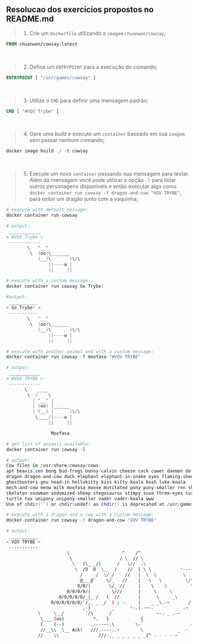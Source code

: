 ## Resolucao dos exercicios propostos no README.md

> 1. Crie um `Dockerfile` utilizando a `imagem` `chuanwen/cowsay`;

```dockerfile
FROM chuanwen/cowsay:latest
```

<br>

> 2. Defina um `ENTRYPOINT` para a execução do comando;

```dockerfile
ENTRYPOINT [ "/usr/games/cowsay" ]
```

<br>

> 3. Utilize o `CMD` para definir uma mensagem padrão;


```dockerfile
CMD [ "#VQV Trybe" ]
```

<br>

> 4. Gere uma _build_ e execute um `container` baseado em sua `imagem` sem passar nenhum comando;

```powershell
docker image build ./ -t cowsay
```

<br>

> 5. Execute um novo `container` passando sua mensagem para testar. Além da mensagem você pode utilizar a opção `-l` para listar outros personagens disponíveis e então executar algo como `docker container run cowsay -f dragon-and-cow "VQV TRYBE"`, para exibir um dragão junto com a vaquinha;

```powershell
# execute with default message:
docker container run cowsay

# output:
 ____________
< #VQV Trybe >
 ------------
        \   ^__^
         \  (oo)\_______
            (__)\       )\/\
                ||----w |
                ||     ||
```

```powershell
# execute with a custom message:
docker container run cowsay Go Trybe!

#output:
 ___________
< Go Trybe! >
 -----------
        \   ^__^
         \  (oo)\_______
            (__)\       )\/\
                ||----w |
                ||     ||
```

```powershell
# execute with another animal and with a custom message:
docker container run cowsay -f moofasa "#VQV TRYBE"

# output:
 ____________
< #VQV TRYBE >
 ------------
       \    ____
        \  /    \
          | ^__^ |
          | (oo) |______
          | (__) |      )\/\
           \____/|----w |
                ||     ||

                 Moofasa
```

```powershell
# get list of animals available:
docker container run cowsay -l

# output:
Cow files in /usr/share/cowsay/cows:
apt beavis.zen bong bud-frogs bunny calvin cheese cock cower daemon default
dragon dragon-and-cow duck elephant elephant-in-snake eyes flaming-sheep
ghostbusters gnu head-in hellokitty kiss kitty koala kosh luke-koala
mech-and-cow meow milk moofasa moose mutilated pony pony-smaller ren sheep
skeleton snowman sodomized-sheep stegosaurus stimpy suse three-eyes turkey
turtle tux unipony unipony-smaller vader vader-koala www
Use of chdir('') or chdir(undef) as chdir() is deprecated at /usr/games/cowsay line 95.
```

```bash
# execute with a dragon and a cow with a custom message:
docker container run cowsay -f dragon-and-cow "VQV TRYBE"

# output:
 ___________
< VQV TRYBE >
 -----------
                       \                    ^    /^
                        \                  / \  // \
                         \   |\___/|      /   \//  .\
                          \  /O  O  \__  /    //  | \ \           *----*
                            /     /  \/_/    //   |  \  \          \   |
                            @___@`    \/_   //    |   \   \         \/\ \
                           0/0/|       \/_ //     |    \    \         \  \
                       0/0/0/0/|        \///      |     \     \       |  |
                    0/0/0/0/0/_|_ /   (  //       |      \     _\     |  /
                 0/0/0/0/0/0/`/,_ _ _/  ) ; -.    |    _ _\.-~       /   /
                             ,-}        _      *-.|.-~-.           .~    ~
            \     \__/        `/\      /                 ~-. _ .-~      /
             \____(oo)           *.   }            {                   /
             (    (--)          .----~-.\        \-`                 .~
             //__\\  \__ Ack!   ///.----..<        \             _ -~
            //    \\               ///-._ _ _ _ _ _ _{^ - - - - ~
```
